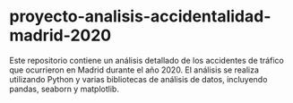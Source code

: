 # proyecto-analisis-accidentalidad-madrid-2020
Este repositorio contiene un análisis detallado de los accidentes de tráfico que ocurrieron en Madrid durante el año 2020. El análisis se realiza utilizando Python y varias bibliotecas de análisis de datos, incluyendo pandas, seaborn y matplotlib.
